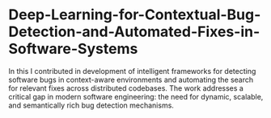 # Deep-Learning-for-Contextual-Bug-Detection-and-Automated-Fixes-in-Software-Systems
In this I contributed in development of intelligent frameworks for detecting software bugs in context-aware environments and automating the search for relevant fixes across distributed codebases. The work addresses a critical gap in modern software engineering: the need for dynamic, scalable, and semantically rich bug detection mechanisms.
